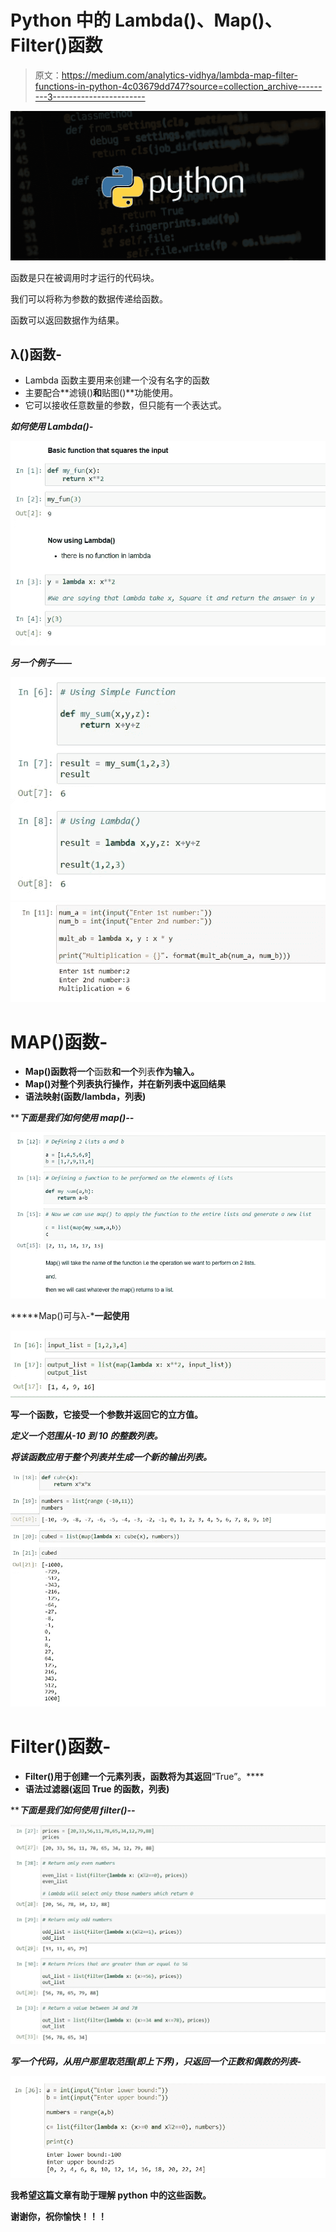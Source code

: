 # Python 中的 Lambda()、Map()、Filter()函数

> 原文：<https://medium.com/analytics-vidhya/lambda-map-filter-functions-in-python-4c03679dd747?source=collection_archive---------3----------------------->

![](img/9d65772c5163b96b7b9b3c9ed1372761.png)

函数是只在被调用时才运行的代码块。

我们可以将称为参数的数据传递给函数。

函数可以返回数据作为结果。

## λ()函数-

*   Lambda 函数主要用来创建一个没有名字的函数
*   主要配合**滤镜()**和**贴图()**功能使用。
*   它可以接收任意数量的参数，但只能有一个表达式。

***如何使用 Lambda()-***

![](img/3ff1ab1252d0796aa4e0a89ac338aa52.png)

***另一个例子——***

![](img/1edabc739bae5b4045250908db20fd9f.png)**![](img/4f4cd838b83783f90aea0a6a91dc53b6.png)**

# **MAP()函数-**

*   **Map()函数将一个**函数**和一个**列表**作为输入。**
*   **Map()对整个列表执行操作，并在新列表中返回结果**
*   **语法映射(函数/lambda，列表)**

*****下面是我们如何使用 map()-*-****

**![](img/679edafe54247718e9073893b103d0e5.png)**

*****Map()可与λ-***一起使用**

**![](img/704903cd4f5d1dcd7018b1642fe1a234.png)**

**写一个函数，它接受一个参数并返回它的立方值。**

*****定义一个范围从-10 到 10 的整数列表。*****

*****将该函数应用于整个列表并生成一个新的输出列表。*****

**![](img/1d57e9a25ff14bf893641f95b22b31e5.png)**

# **Filter()函数-**

*   **Filter()用于创建一个元素列表，函数将为其返回**“True”。****
*   **语法过滤器(返回 True 的函数，列表)**

*****下面是我们如何使用 filter()-*-****

**![](img/eb7895ed5640c63e25f65d071b4f1153.png)**

*****写一个代码，从用户那里取范围(即上下界)，只返回一个正数和偶数的列表-*****

**![](img/080ef0a10dd4ae1c5c50df565816ffad.png)**

**我希望这篇文章有助于理解 python 中的这些函数。**

**谢谢你，祝你愉快！！！**